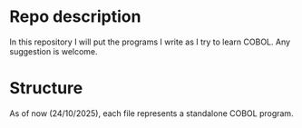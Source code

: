 # Repo description
In this repository I will put the programs I write as I try to learn COBOL.
Any suggestion is welcome.

# Structure
As of now (24/10/2025), each file represents a standalone COBOL program.
